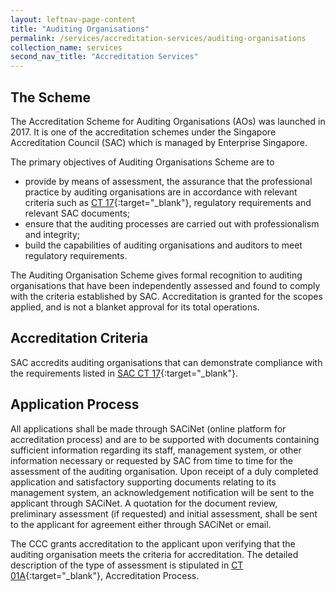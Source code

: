 ```yaml
---
layout: leftnav-page-content
title: "Auditing Organisations"
permalink: /services/accreditation-services/auditing-organisations
collection_name: services
second_nav_title: "Accreditation Services"
---
```


## The Scheme

The Accreditation Scheme for Auditing Organisations (AOs) was launched in 2017. It is one of the accreditation schemes under the Singapore Accreditation Council (SAC) which is managed by Enterprise Singapore.

The primary objectives of Auditing Organisations Scheme are to

* provide by means of assessment, the assurance that the professional practice by auditing organisations are in accordance with relevant criteria such as [CT 17](/files/documents/management-system-and-products-certification/CT-17-(1-October-2018).pdf){:target="&#95;blank"}, regulatory requirements and relevant SAC documents;
* ensure that the auditing processes are carried out with professionalism and integrity;
* build the capabilities of auditing organisations and auditors to meet regulatory requirements.
<!-- COMMENT: The {:target="&#95;blank"} syntax at the end of the Markdown document links is used to open the document in a new window tab -->

The Auditing Organisation Scheme gives formal recognition to auditing organisations that have been independently assessed and found to comply with the criteria established by SAC. Accreditation is granted for the scopes applied, and is not a blanket approval for its total operations.


## Accreditation Criteria

SAC accredits auditing organisations that can demonstrate compliance with the requirements listed in [SAC CT 17](/files/documents/management-system-and-products-certification/CT-17-(1-October-2018).pdf){:target="&#95;blank"}.
<!-- COMMENT: The {:target="&#95;blank"} syntax at the end of the Markdown document links is used to open the document in a new window tab -->

## Application Process

All applications shall be made through SACiNet (online platform for accreditation process) and are to be supported with documents containing sufficient information regarding its staff, management system, or other information necessary or requested by SAC from time to time for the assessment of the auditing organisation. Upon receipt of a duly completed application and satisfactory supporting documents relating to its management system, an acknowledgement notification will be sent to the applicant through SACiNet. A quotation for the document review, preliminary assessment (if requested) and initial assessment, shall be sent to the applicant for agreement either through SACiNet or email. 

The CCC grants accreditation to the applicant upon verifying that the auditing organisation meets the criteria for accreditation. The detailed description of the type of assessment is stipulated in [CT 01A](/files/documents/management-system-and-products-certification/CT-01A-14-June-2019.pdf){:target="&#95;blank"}, Accreditation Process.
<!-- COMMENT: The {:target="&#95;blank"} syntax at the end of the Markdown document links is used to open the document in a new window tab -->
